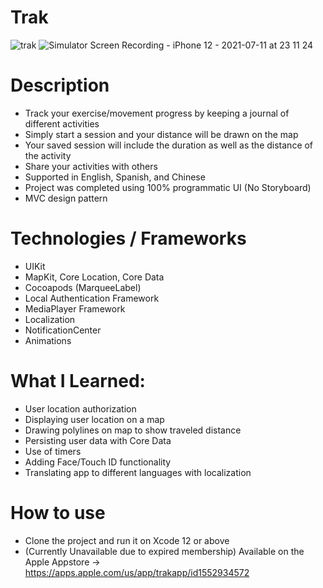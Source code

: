 # Trak

![trak](https://user-images.githubusercontent.com/47906114/125225269-fea60200-e29c-11eb-851b-a9f43299fbcd.jpeg)
![Simulator Screen Recording - iPhone 12 - 2021-07-11 at 23 11 24](https://user-images.githubusercontent.com/47906114/125225462-5e041200-e29d-11eb-97e3-03cb22edeac1.gif)

# Description

* Track your exercise/movement progress by keeping a journal of different activities
* Simply start a session and your distance will be drawn on the map
* Your saved session will include the duration as well as the distance of the activity
* Share your activities with others 
* Supported in English, Spanish, and Chinese
* Project was completed using 100% programmatic UI (No Storyboard)
* MVC design pattern

# Technologies / Frameworks

* UIKit
* MapKit, Core Location, Core Data
* Cocoapods (MarqueeLabel)
* Local Authentication Framework
* MediaPlayer Framework
* Localization
* NotificationCenter
* Animations

# What I Learned:

* User location authorization
* Displaying user location on a map
* Drawing polylines on map to show traveled distance
* Persisting user data with Core Data
* Use of timers
* Adding Face/Touch ID functionality
* Translating app to different languages with localization

# How to use

* Clone the project and run it on Xcode 12 or above
* (Currently Unavailable due to expired membership) Available on the Apple Appstore -> https://apps.apple.com/us/app/trakapp/id1552934572
